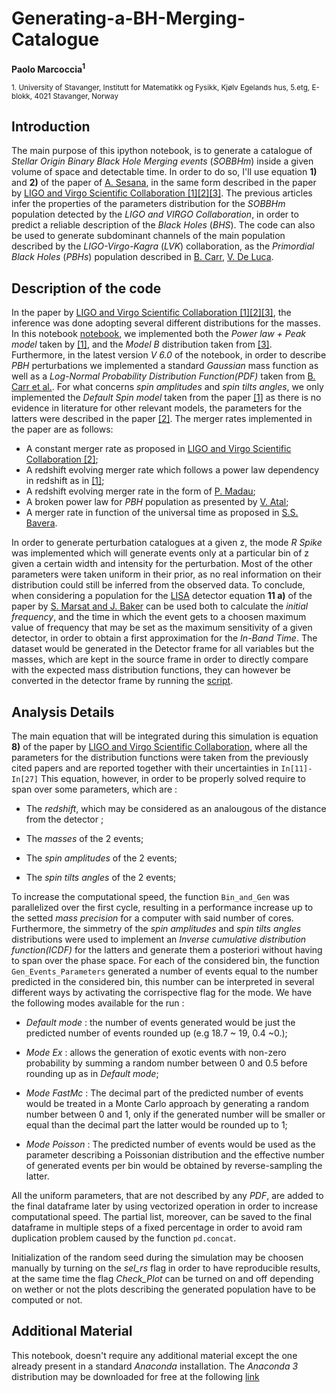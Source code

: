 # Generating-a-BH-Merging-Catalogue
**Paolo Marcoccia<sup>1</sup>**

<sub>1. University of Stavanger, Institutt for Matematikk og Fysikk, Kjølv Egelands hus, 5.etg, E-blokk, 4021 Stavanger, Norway </sub> 
## Introduction ##

The main purpose of this ipython notebook, is to generate a catalogue of _Stellar Origin Binary Black Hole Merging events_ (_SOBBHm_) inside a given volume of space and detectable time.
In order to do so, I'll use equation **1)** and **2)** of the paper of [A. Sesana](https://arxiv.org/abs/1602.06951), in the same form described in the paper by [LIGO and Virgo Scientific Collaboration [1]](https://arxiv.org/abs/2111.03634)[[2]](https://arxiv.org/abs/2010.14533)[[3]](https://arxiv.org/abs/1811.12940).
The previous articles infer the properties of the parameters distribution for the _SOBBHm_ population detected by the _LIGO and VIRGO Collaboration_, in order to predict a reliable description of the _Black Holes_ (_BHS_).
The code can also be used to generate subdominant channels of the main population described by the _LIGO-Virgo-Kagra_ (_LVK_) collaboration, as the _Primordial Black Holes_ (_PBHs_) population described in [B. Carr](https://journals.aps.org/prd/abstract/10.1103/PhysRevD.96.023514), [V. De Luca](https://arxiv.org/abs/2106.13769).

## Description of the code ##

In the paper by [LIGO and Virgo Scientific Collaboration [1]](https://arxiv.org/abs/2111.03634)[[2]](https://arxiv.org/abs/2010.14533)[[3]](https://arxiv.org/abs/1811.12940), the inference was done adopting several different distributions for the masses.
In this notebook [notebook](https://github.com/KuZa91/Generating-a-BH-Merging-Catalogue/blob/master/BHCatalogV6.0.ipynb), we implemented both the _Power law + Peak model_ taken by [[1]](https://arxiv.org/abs/2111.03634), and the _Model B_ distribution taken from [[3]](https://arxiv.org/abs/1811.12940).
Furthermore, in the latest version _V 6.0_ of the notebook, in order to describe _PBH_ perturbations we implemented a standard _Gaussian_ mass function as well as a _Log-Normal Probability Distribution Function(PDF)_ taken from [B. Carr et al.](https://journals.aps.org/prd/abstract/10.1103/PhysRevD.96.023514). 
For what concerns _spin amplitudes_ and _spin tilts angles_, we only implemented the _Default Spin model_ taken from the paper [[1]](https://arxiv.org/abs/2111.03634) as there is no evidence in literature for other relevant models, the parameters for the latters were described in the paper [[2]](https://arxiv.org/abs/2010.14533).
The merger rates implemented in the paper are as follows: 

- A constant merger rate as proposed in [LIGO and Virgo Scientific Collaboration [2]](https://arxiv.org/abs/2010.14533);
- A redshift evolving merger rate which follows a power law dependency in redshift as in [[1]](https://arxiv.org/abs/2111.03634);
- A redshift evolving merger rate in the form of [P. Madau](https://arxiv.org/abs/1403.0007);
- A broken power law for _PBH_ population as presented by [V. Atal](https://arxiv.org/abs/2201.12218);
- A merger rate in function of the universal time as proposed in [S.S. Bavera](2109.05836).

In order to generate perturbation catalogues at a given z, the mode _R Spike_ was implemented which will generate events only at a particular bin of z given a certain width and intensity for the perturbation.
Most of the other parameters were taken uniform in their prior, as no real information on their distribution could still be inferred from the observed data.
To conclude, when considering a population for the [LISA](https://www.elisascience.org/) detector equation **11 a)** of the paper by [S. Marsat and J. Baker](https://arxiv.org/abs/1806.10734) can be used both to calculate the _initial frequency_, and the time in which the event gets to a choosen maximum value  of frequency that may be set as the maximum sensitivity of a given detector, in order to obtain a first approximation for the _In-Band Time_.
The dataset would be generated in the Detector frame for all variables but the masses, which are kept in the source frame in order to directly compare with the expected mass distribution functions, they can however be converted in the detector frame by running the [script](https://github.com/KuZa91/Generating-a-BH-Merging-Catalogue/blob/master/to_DetFrameV3.py).

## Analysis Details ##

The main equation that will be integrated during this simulation is equation **8)** of the paper by [LIGO and Virgo Scientific Collaboration](https://arxiv.org/abs/1811.12940), where all the parameters for the distribution functions were taken from the previously cited papers and are reported together with their uncertainties in <code>In[11]-In[27]</code>
This equation, however, in order to be properly solved require to span over some parameters, which are :

- The _redshift_, which may be considered as an analougous of the distance from the detector ;

- The _masses_ of the 2 events;

- The _spin amplitudes_ of the 2 events;

- The _spin tilts angles_ of the 2 events;

To increase the computational speed, the function <code>Bin_and_Gen</code> was parallelized over the first cycle, resulting in a performance increase up to the setted _mass precision_ for a computer with said number of cores.
Furthermore, the simmetry of the _spin amplitudes_ and _spin tilts angles_ distributions were used to implement an _Inverse cumulative distribution function(ICDF)_ for the latters and generate them a posteriori without having to span over the phase space.
For each of the considered bin, the function <code>Gen_Events_Parameters</code> generated a number of events equal to the number predicted in the considered bin, this number can be interpreted in several different ways by activating the corrispective flag for the mode. We have the following modes available for the run :

- _Default mode_ : the number of events generated would be just the predicted number of events rounded up (e.g 18.7 ~ 19, 0.4 ~0.);

- _Mode Ex_ : allows the generation of exotic events with non-zero probability by summing a random number between 0 and 0.5 before rounding up as in _Default mode_;

- _Mode FastMc_ : The decimal part of the predicted number of events would be treated in a Monte Carlo approach by generating a random number between 0 and 1, only if the generated number will be smaller or equal than the decimal part the latter would be rounded up to 1;

- _Mode Poisson_ : The predicted number of events would be used as the parameter describing a Poissonian distribution and the effective number of generated events per bin would be obtained by reverse-sampling the latter. 

All the uniform parameters, that are not described by any _PDF_, are added to the final dataframe later by using vectorized operation in order to increase computational speed.
The partial list, moreover, can be saved to the final dataframe in multiple steps of a fixed percentage in order to avoid ram duplication problem caused by the function <code>pd.concat</code>.

Initialization of the random seed during the simulation may be choosen manually by turning on the _sel_rs_ flag in order to have reproducible results, at the same time the flag _Check_Plot_ can be turned on and off depending on wether or not the plots describing the generated population have to be computed or not.

## Additional Material ##

This notebook, doesn't require any additional material except the one already present in a standard _Anaconda_ installation.
The _Anaconda 3_ distribution may be downloaded for free at the following [link](https://www.anaconda.com/products/individual)

